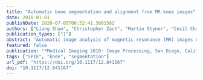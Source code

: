 ```yaml
---
title: "Automatic bone segmentation and alignment from MR knee images"
date: 2010-01-01
publishDate: 2020-07-05T06:52:41.380158Z
authors: ["Liang Shan", "Christopher Zach", "Martin Styner", "Cecil Charles", "Marc Niethammer"]
publication_types: ["1"]
abstract: "Automatic image analysis of magnetic resonance (MR) images of the knee is simplified by bringing the knee into a reference position. While the knee is typically put into a reference position during image acquisition, this alignment will generally not be perfect. To correct for imperfections, we propose a two-step process of bone segmentation followed by elastic tissue deformation. The approach makes use of a fully-automatic segmentation of femur and tibia from T1 and T2* images. The segmentation algorithm is based on a continuous convex optimization problem, incorporating regional, and shape information. The regional terms are included from a probabilistic viewpoint, which readily allows the inclusion of shape information. Segmentation of the outer boundary of the cortical bone is encouraged by adding simple appearance-based information to the optimization problem. The resulting segmentation without the shape alignment step is globally optimal. Standard registration is problematic for knee alignment due to the distinct physical properties of the tissues constituting the knee (bone, muscle, etc.). We therefore develop an alternative alignment approach based on a simple elastic deformation model combined with strict enforcement of similarity transforms for femur and tibia based on the obtained segmentations."
featured: false
publication: "*Medical Imaging 2010: Image Processing, San Diego, California, USA, February 14-16, 2010*"
tags: ["SPIE", "knee", "segmentation"]
url_pdf: "https://doi.org/10.1117/12.841167"
doi: "10.1117/12.841167"
---
```


